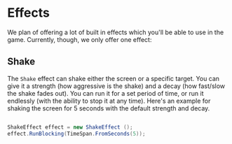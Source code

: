 # Effects

We plan of offering a lot of built in effects which you'll be able to use in the game.
Currently, though, we only offer one effect:

## Shake

The `Shake` effect can shake either the screen or a specific target.
You can give it a strength (how aggressive is the shake) and a decay (how fast/slow the shake fades out).
You can run it for a set period of time, or run it endlessly (with the ability to stop it at any time).
Here's an example for shaking the screen for 5 seconds with the default strength and decay.

```csharp

ShakeEffect effect = new ShakeEffect ();
effect.RunBlocking(TimeSpan.FromSeconds(5));

```

